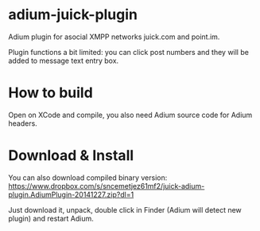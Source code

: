 adium-juick-plugin
==================

Adium plugin for asocial XMPP networks juick.com and point.im.

Plugin functions a bit limited: you can click post numbers and they will be added to message text entry
box.


How to build
============

Open on XCode and compile, you also need Adium source code for Adium headers.

Download & Install
==================

You can also download compiled binary version: https://www.dropbox.com/s/sncemetjez61mf2/juick-adium-plugin.AdiumPlugin-20141227.zip?dl=1

Just download it, unpack, double click in Finder (Adium will detect new plugin) and restart Adium.
